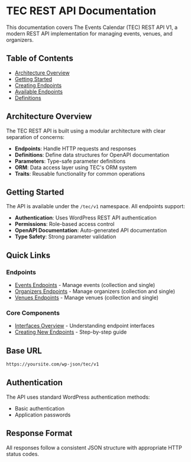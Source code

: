 # TEC REST API Documentation

This documentation covers The Events Calendar (TEC) REST API V1, a modern REST API implementation for managing events, venues, and organizers.

## Table of Contents

- [Architecture Overview](#architecture-overview)
- [Getting Started](#getting-started)
- [Creating Endpoints](creating-endpoints.md)
- [Available Endpoints](endpoints.md)
- [Definitions](definitions.md)

## Architecture Overview

The TEC REST API is built using a modular architecture with clear separation of concerns:

- **Endpoints**: Handle HTTP requests and responses
- **Definitions**: Define data structures for OpenAPI documentation
- **Parameters**: Type-safe parameter definitions
- **ORM**: Data access layer using TEC's ORM system
- **Traits**: Reusable functionality for common operations

## Getting Started

The API is available under the `/tec/v1` namespace. All endpoints support:

- **Authentication**: Uses WordPress REST API authentication
- **Permissions**: Role-based access control
- **OpenAPI Documentation**: Auto-generated API documentation
- **Type Safety**: Strong parameter validation

## Quick Links

### Endpoints

- [Events Endpoints](endpoints/events.md) - Manage events (collection and single)
- [Organizers Endpoints](endpoints/organizers.md) - Manage organizers (collection and single)
- [Venues Endpoints](endpoints/venues.md) - Manage venues (collection and single)

### Core Components

- [Interfaces Overview](interfaces.md) - Understanding endpoint interfaces
- [Creating New Endpoints](creating-endpoints.md) - Step-by-step guide

## Base URL

```bash
https://yoursite.com/wp-json/tec/v1
```

## Authentication

The API uses standard WordPress authentication methods:

- Basic authentication
- Application passwords

## Response Format

All responses follow a consistent JSON structure with appropriate HTTP status codes.
